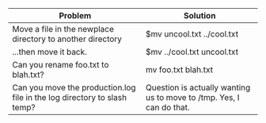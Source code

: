 |Problem|Solution|
|-----|---------|
Move a file in the newplace directory to another directory|$mv uncool.txt ../cool.txt|
|...then move it back.|$mv ../cool.txt  uncool.txt|
|Can you rename foo.txt to blah.txt?|mv foo.txt blah.txt|
|Can you move the production.log file in the log directory to slash temp?|Question is actually wanting us to move to /tmp.  Yes, I can do that.|
